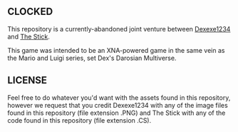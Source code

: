 ## CLOCKED

This repository is a currently-abandoned joint venture between [Dexexe1234](https://github.com/dexexe1234) and [The Stick](https://github.com/sctjkc01).

This game was intended to be an XNA-powered game in the same vein as the Mario and Luigi series, set Dex's Darosian Multiverse.

## LICENSE

Feel free to do whatever you'd want with the assets found in this repository, however we request that you credit Dexexe1234 with any of the image files found in this repository (file extension .PNG) and The Stick with any of the code found in this repository (file extension .CS).
